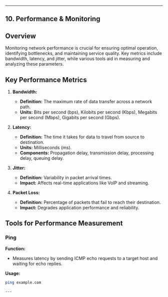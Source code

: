 

---

## 10. Performance & Monitoring

## Overview

Monitoring network performance is crucial for ensuring optimal operation, identifying bottlenecks, and maintaining service quality. Key metrics include bandwidth, latency, and jitter, while various tools aid in measuring and analyzing these parameters.

## Key Performance Metrics

1. **Bandwidth:**
   - **Definition:** The maximum rate of data transfer across a network path.
   - **Units:** Bits per second (bps), Kilobits per second (Kbps), Megabits per second (Mbps), Gigabits per second (Gbps).

2. **Latency:**
   - **Definition:** The time it takes for data to travel from source to destination.
   - **Units:** Milliseconds (ms).
   - **Components:** Propagation delay, transmission delay, processing delay, queuing delay.

3. **Jitter:**
   - **Definition:** Variability in packet arrival times.
   - **Impact:** Affects real-time applications like VoIP and streaming.

4. **Packet Loss:**
   - **Definition:** Percentage of packets that fail to reach their destination.
   - **Impact:** Degrades application performance and reliability.

## Tools for Performance Measurement

### Ping

**Function:**

- Measures latency by sending ICMP echo requests to a target host and waiting for echo replies.

**Usage:**

```bash
ping example.com

---

